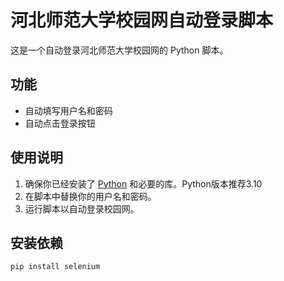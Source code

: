 # 河北师范大学校园网自动登录脚本

这是一个自动登录河北师范大学校园网的 Python 脚本。

## 功能

- 自动填写用户名和密码
- 自动点击登录按钮

## 使用说明

1. 确保你已经安装了 [Python](https://www.python.org/) 和必要的库。Python版本推荐3.10
2. 在脚本中替换你的用户名和密码。
3. 运行脚本以自动登录校园网。

## 安装依赖

```bash
pip install selenium
